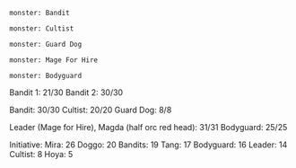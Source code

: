 ```statblock
monster: Bandit
```

```statblock
monster: Cultist
```

```statblock
monster: Guard Dog
```

```statblock
monster: Mage For Hire
```


```statblock
monster: Bodyguard
```

Bandit 1: 21/30
Bandit 2: 30/30

Bandit: 30/30
Cultist: 20/20
Guard Dog: 8/8

Leader (Mage for Hire), Magda (half orc red head): 31/31
Bodyguard: 25/25

Initiative:
Mira: 26
Doggo: 20
Bandits: 19
Tang: 17
Bodyguard: 16
Leader: 14
Cultist: 8
Hoya: 5

